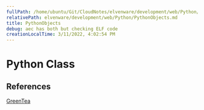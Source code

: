 ```yaml
---
fullPath: /home/ubuntu/Git/CloudNotes/elvenware/development/web/Python/PythonObjects.md
relativePath: elvenware/development/web/Python/PythonObjects.md
title: PythonObjects
debug: aec has both but checking ELF code
creationLocalTime: 3/11/2022, 4:02:54 PM
---
```


<!-- toc -->
<!-- tocstop -->

Python Class
============

References
----------

[GreenTea](http://www.greenteapress.com/thinkpython/html/thinkpython016.html)
